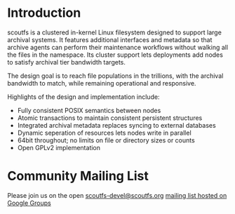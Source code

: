 # Introduction

scoutfs is a clustered in-kernel Linux filesystem designed to support
large archival systems.  It features additional interfaces and metadata
so that archive agents can perform their maintenance workflows without
walking all the files in the namespace.  Its cluster support lets
deployments add nodes to satisfy archival tier bandwidth targets.

The design goal is to reach file populations in the trillions, with the
archival bandwidth to match, while remaining operational and responsive.

Highlights of the design and implementation include:

 * Fully consistent POSIX semantics between nodes
 * Atomic transactions to maintain consistent persistent structures
 * Integrated archival metadata replaces syncing to external databases
 * Dynamic seperation of resources lets nodes write in parallel
 * 64bit throughout; no limits on file or directory sizes or counts
 * Open GPLv2 implementation

# Community Mailing List

Please join us on the open scoutfs-devel@scoutfs.org [mailing list
hosted on Google Groups](https://groups.google.com/a/scoutfs.org/forum/#!forum/scoutfs-devel)
